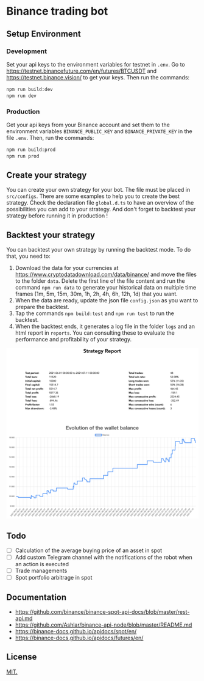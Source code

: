 # Binance trading bot

## Setup Environment

### Development

Set your api keys to the environment variables for testnet in `.env`. Go to https://testnet.binancefuture.com/en/futures/BTCUSDT and https://testnet.binance.vision/ to get your keys. Then run the commands:

```bash
npm run build:dev
npm run dev
```

### Production

Get your api keys from your Binance account and set them to the environment variables `BINANCE_PUBLIC_KEY` and `BINANCE_PRIVATE_KEY` in the file `.env`. Then, run the commands:

```bash
npm run build:prod
npm run prod
```

## Create your strategy

You can create your own strategy for your bot. The file must be placed in `src/configs`. There are some examples to help you to create the best strategy. Check the declaration file `global.d.ts` to have an overview of the possibilities you can add to your strategy. And don't forget to backtest your strategy before running it in production !

## Backtest your strategy

You can backtest your own strategy by running the backtest mode. To do that, you need to:

1. Download the data for your currencies at https://www.cryptodatadownload.com/data/binance/ and move the files to the folder `data`. Delete the first line of the file content and run the command `npm run data` to generate your historical data on multiple time frames (1m, 5m, 15m, 30m, 1h, 2h, 4h, 6h, 12h, 1d) that you want.
2. When the data are ready, update the json file `config.json` as you want to prepare the backtest.
3. Tap the commands `npm build:test` and `npm run test` to run the backtest.
4. When the backtest ends, it generates a log file in the folder `logs` and an html report in `reports`. You can consulting these to evaluate the performance and profitability of your strategy.

![demo](./demo/report-preview.png)

## Todo

- [ ] Calculation of the average buying price of an asset in spot
- [ ] Add custom Telegram channel with the notifications of the robot when an action is executed
- [ ] Trade managements
- [ ] Spot portfolio arbitrage in spot

## Documentation

- https://github.com/binance/binance-spot-api-docs/blob/master/rest-api.md
- https://github.com/Ashlar/binance-api-node/blob/master/README.md
- https://binance-docs.github.io/apidocs/spot/en/
- https://binance-docs.github.io/apidocs/futures/en/

## License

[MIT.](./LICENSE)
